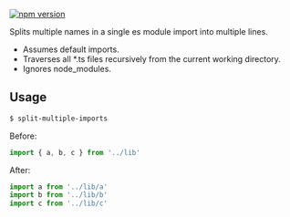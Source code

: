[![npm version](https://img.shields.io/npm/v/split-multiple-imports)](https://www.npmjs.com/package/split-multiple-imports)

Splits multiple names in a single es module import into multiple lines.

- Assumes default imports.
- Traverses all \*.ts files recursively from the current working directory.
- Ignores node_modules.

## Usage

```sh
$ split-multiple-imports
```

Before:

```ts
import { a, b, c } from '../lib'
```

After:

```ts
import a from '../lib/a'
import b from '../lib/b'
import c from '../lib/c'
```
